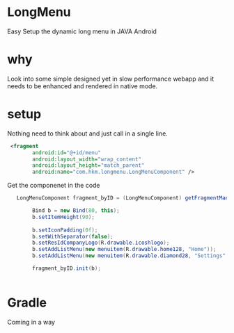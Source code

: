 # LongMenu
Easy Setup the dynamic long menu in JAVA Android

why
==========
Look into some simple designed yet in slow performance webapp and it needs to be enhanced and rendered in native mode. 



setup
==========
Nothing need to think about and just call in a single line.

```xml
 <fragment
        android:id="@+id/menu"
        android:layout_width="wrap_content"
        android:layout_height="match_parent"
        android:name="com.hkm.longmenu.LongMenuComponent" />

```
Get the componenet in the code
```java
   LongMenuComponent fragment_byID = (LongMenuComponent) getFragmentManager().findFragmentById(R.id.menu);

        Bind b = new Bind(80, this);
        b.setItemHeight(90);
  
        b.setIconPadding(0f);
        b.setWithSeparator(false);
        b.setResIdCompanyLogo(R.drawable.icoshlogo);
        b.setAddListMenu(new menuitem(R.drawable.home128, "Home"));
        b.setAddListMenu(new menuitem(R.drawable.diamond28, "Settings", MenuDishes.class));

        fragment_byID.init(b);
        
 ```
 
Gradle
===================
Coming in a way
